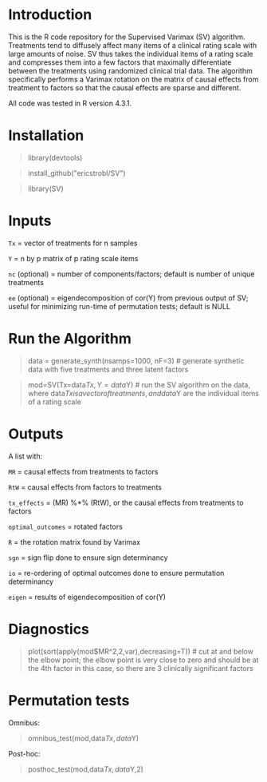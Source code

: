 # Introduction

This is the R code repository for the Supervised Varimax (SV) algorithm. Treatments tend to diffusely affect many items of a clinical rating scale with large amounts of noise. SV thus takes the individual items of a rating scale and compresses them into a few factors that maximally differentiate between the treatments using randomized clinical trial data. The algorithm specifically performs a Varimax rotation on the matrix of causal effects from treatment to factors so that the causal effects are sparse and different.

All code was tested in R version 4.3.1.

# Installation

> library(devtools)

> install_github("ericstrobl/SV")

> library(SV)

# Inputs

`Tx` = vector of treatments for n samples

`Y` = n by p matrix of p rating scale items

`nc` (optional) = number of components/factors; default is number of unique treatments

`ee` (optional) = eigendecomposition of cor(Y) from previous output of SV; useful for minimizing run-time of permutation tests; default is NULL

# Run the Algorithm

> data = generate_synth(nsamps=1000, nF=3) # generate synthetic data with five treatments and three latent factors

> mod=SV(Tx=data$Tx,Y=data$Y) # run the SV algorithm on the data, where data$Tx is a vector of treatments, and data$Y are the individual items of a rating scale

# Outputs

A list with:

`MR` = causal effects from treatments to factors

`RtW` = causal effects from factors to treatments

`tx_effects` = (MR) %*% (RtW), or the causal effects from treatments to factors

`optimal_outcomes` = rotated factors

`R` = the rotation matrix found by Varimax

`sgn` = sign flip done to ensure sign determinancy

`io` = re-ordering of optimal outcomes done to ensure permutation determinancy

`eigen` = results of eigendecomposition of cor(Y)

# Diagnostics

> plot(sort(apply(mod$MR^2,2,var),decreasing=T)) # cut at and below the elbow point; the elbow point is very close to zero and should be at the 4th factor in this case, so there are 3 clinically significant factors

# Permutation tests

Omnibus:

> omnibus_test(mod,data$Tx,data$Y)

Post-hoc:

> posthoc_test(mod,data$Tx,data$Y,2)
